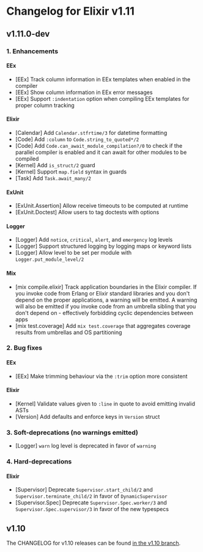 # Changelog for Elixir v1.11

## v1.11.0-dev

### 1. Enhancements

#### EEx

  * [EEx] Track column information in EEx templates when enabled in the compiler
  * [EEx] Show column information in EEx error messages
  * [EEx] Support `:indentation` option when compiling EEx templates for proper column tracking

#### Elixir

  * [Calendar] Add `Calendar.stfrtime/3` for datetime formatting
  * [Code] Add `:column` to `Code.string_to_quoted*/2`
  * [Code] Add `Code.can_await_module_compilation?/0` to check if the parallel compiler is enabled and it can await for other modules to be compiled
  * [Kernel] Add `is_struct/2` guard
  * [Kernel] Support `map.field` syntax in guards
  * [Task] Add `Task.await_many/2`

#### ExUnit

  * [ExUnit.Assertion] Allow receive timeouts to be computed at runtime
  * [ExUnit.Doctest] Allow users to tag doctests with options

#### Logger

  * [Logger] Add `notice`, `critical`, `alert`, and `emergency` log levels
  * [Logger] Support structured logging by logging maps or keyword lists
  * [Logger] Allow level to be set per module with `Logger.put_module_level/2`

#### Mix

  * [mix compile.elixir] Track application boundaries in the Elixir compiler. If you invoke code from Erlang or Elixir standard libraries and you don't depend on the proper applications, a warning will be emitted. A warning will also be emitted if you invoke code from an umbrella sibling that you don't depend on - effectively forbidding cyclic dependencies between apps
  * [mix test.coverage] Add `mix test.coverage` that aggregates coverage results from umbrellas and OS partitioning

### 2. Bug fixes

#### EEx

  * [EEx] Make trimming behaviour via the `:trim` option more consistent

#### Elixir

  * [Kernel] Validate values given to `:line` in quote to avoid emitting invalid ASTs
  * [Version] Add defaults and enforce keys in `Version` struct

### 3. Soft-deprecations (no warnings emitted)

  * [Logger] `warn` log level is deprecated in favor of `warning`

### 4. Hard-deprecations

#### Elixir

  * [Supervisor] Deprecate `Supervisor.start_child/2` and `Supervisor.terminate_child/2` in favor of `DynamicSupervisor`
  * [Supervisor.Spec] Deprecate `Supervisor.Spec.worker/3` and `Supervisor.Spec.supervisor/3` in favor of the new typespecs

## v1.10

The CHANGELOG for v1.10 releases can be found [in the v1.10 branch](https://github.com/elixir-lang/elixir/blob/v1.10/CHANGELOG.md).
